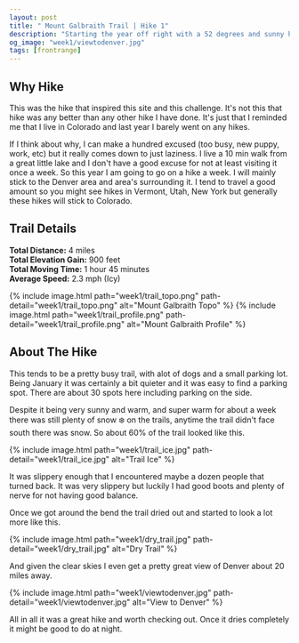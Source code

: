 ```yaml
---
layout: post
title: " Mount Galbraith Trail | Hike 1"
description: "Starting the year off right with a 52 degrees and sunny hike in January."
og_image: "week1/viewtodenver.jpg"
tags: [frontrange]
---
```


## Why Hike

This was the hike that inspired this site and this challenge. It's not this that hike was any better than any other hike I have done. It's just that I reminded me that I live in Colorado and last year I barely went on any hikes. 

If I think about why, I can make a hundred excused (too busy, new puppy, work, etc) but it really comes down to just laziness. I live a 10 min walk from a great little lake and I don't have a good excuse for not at least visiting it once a week. So this year I am going to go on a hike a week. I will mainly stick to the Denver area and area's surrounding it. I tend to travel a good amount so you might see hikes in Vermont, Utah, New York but generally these hikes will stick to Colorado.


## Trail Details

**Total Distance:** 4 miles <br />
**Total Elevation Gain:** 900 feet<br />
**Total Moving Time:** 1 hour 45 minutes<br />
**Average Speed:** 2.3 mph (Icy)<br />

{% include image.html path="week1/trail_topo.png" path-detail="week1/trail_topo.png" alt="Mount Galbraith Topo" %}
{% include image.html path="week1/trail_profile.png" path-detail="week1/trail_profile.png" alt="Mount Galbraith Profile" %}



## About The Hike

This tends to be a pretty busy trail, with alot of dogs and a small parking lot. Being January it was certainly a bit quieter and it was easy to find a parking spot. There are about 30 spots here including parking on the side.

Despite it being very sunny and warm, and super warm for about a week there was still plenty of snow :snowflake: on the trails, anytime the trail didn't face south there was snow. So about 60% of the trail looked like this.


{% include image.html path="week1/trail_ice.jpg" path-detail="week1/trail_ice.jpg" alt="Trail Ice" %}

It was slippery enough that I encountered maybe a dozen people that turned back. It was very slippery but luckily I had good boots and plenty of nerve for not having good balance. 

Once we got around the bend the trail dried out and started to look a lot more like this. 

{% include image.html path="week1/dry_trail.jpg" path-detail="week1/dry_trail.jpg" alt="Dry Trail" %}

And given the clear skies I even get a pretty great view of Denver about 20 miles away. 

{% include image.html path="week1/viewtodenver.jpg" path-detail="week1/viewtodenver.jpg" alt="View to Denver" %}

All in all it was a great hike and worth checking out. Once it dries completely it might be good to do at night.


